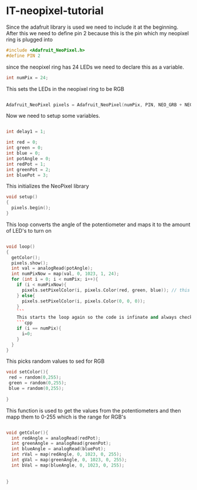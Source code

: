 # IT-neopixel-tutorial

Since the adafruit library is used we need to include it at the beginning. After this we need to define pin 2 because this is the pin which my neopixel ring is plugged into
```cpp
#include <Adafruit_NeoPixel.h>
#define PIN 2
```

since the neopixel ring has 24 LEDs we need to declare this as a variable.
```cpp
int numPix = 24;
```
This sets the LEDs in the neopixel ring to be RGB

```cpp

Adafruit_NeoPixel pixels = Adafruit_NeoPixel(numPix, PIN, NEO_GRB + NEO_KHZ800);

```
Now we need to setup some variables.
```cpp

int delay1 = 1;

int red = 0;
int green = 0;
int blue = 0;
int potAngle = 0;
int redPot = 1;
int greenPot = 2;
int bluePot = 3;

```
This initializes the NeoPixel library

```cpp
void setup()
{
  pixels.begin(); 
}

```
This loop converts the angle of the potentiometer and maps it to the amount of LED's to turn on 
```cpp

void loop()
{
  getColor();
  pixels.show();
  int val = analogRead(potAngle);
  int numPixNow = map(val, 0, 1023, 1, 24);
  for (int i = 0; i < numPix; i++){
    if (i < numPixNow){
      pixels.setPixelColor(i, pixels.Color(red, green, blue)); // this sends updated pixel colour to the neopixel ring
    } else{
      pixels.setPixelColor(i, pixels.Color(0, 0, 0)); 
    }
    ```
    This starts the loop again so the code is infinate and always checking
    ```cpp
    if (i == numPix){
      i=0;
    }
  }
}
```
This picks random values to sed for RGB

```cpp
void setColor(){
 red = random(0,255);
 green = random(0,255);
 blue = random(0,255);
 
}

```
This function is used to get the values from the potentiometers and then mapp them to 0-255 which is the range for RGB's
```cpp

void getColor(){
  int redAngle = analogRead(redPot);
  int greenAngle = analogRead(greenPot);
  int blueAngle = analogRead(bluePot);
  int rVal = map(redAngle, 0, 1023, 0, 255);
  int gVal = map(greenAngle, 0, 1023, 0, 255);
  int bVal = map(blueAngle, 0, 1023, 0, 255);
  
  
}
